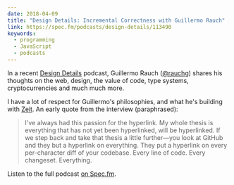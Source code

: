 ```yaml
---
date: 2018-04-09
title: "Design Details: Incremental Correctness with Guillermo Rauch"
link: https://spec.fm/podcasts/design-details/113490
keywords:
  - programming
  - JavaScript
  - podcasts
---
```


In a recent [Design Details](https://spec.fm/podcasts/design-details) podcast, Guillermo Rauch ([@rauchg](https://twitter.com/rauchg)) shares his thoughts on the web, design, the value of code, type systems, cryptocurrencies and much much more.

I have a lot of respect for Guillermo's philosophies, and what he's building with [Zeit](https://zeit.co). An early quote from the interview (paraphrased):

> I've always had this passion for the hyperlink. My whole thesis is everything that has not yet been hyperlinked, will be hyperlinked. If we step back and take that thesis a little further—you look at GitHub and they but a hyperlink on everything. They put a hyperlink on every per-character diff of your codebase. Every line of code. Every changeset. Everything.

Listen to the full podcast [on Spec.fm](https://spec.fm/podcasts/design-details/113490).
